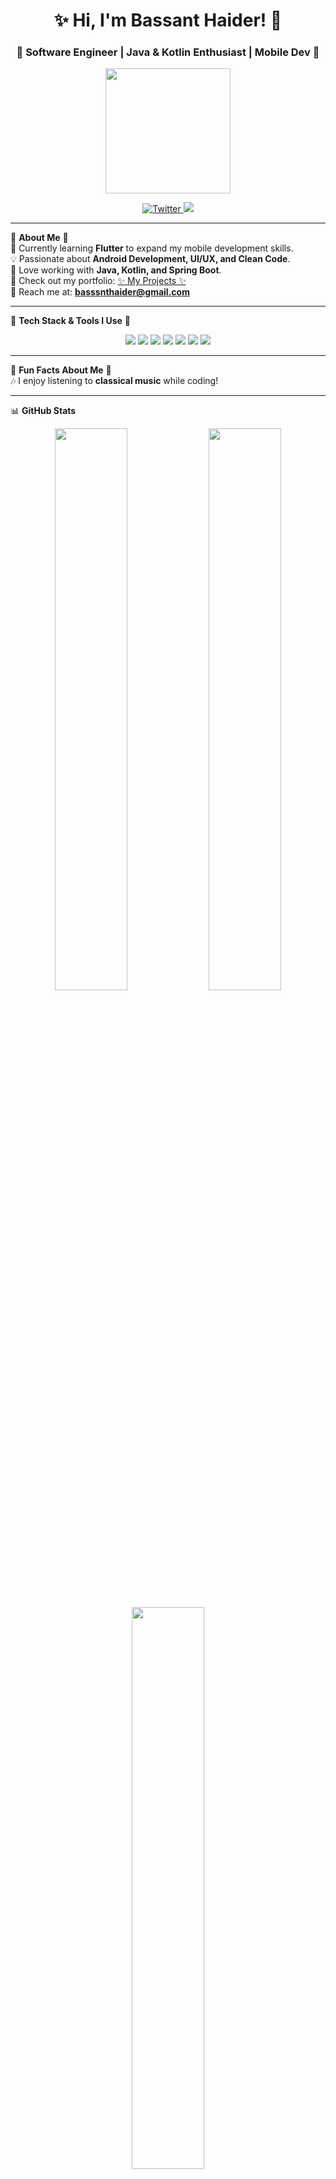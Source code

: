 <h1 align="center">✨ Hi, I'm Bassant Haider! 👋</h1>
<h3 align="center">💖 Software Engineer | Java & Kotlin Enthusiast | Mobile Dev 💖</h3>

<p align="center">
  <img src="https://media.giphy.com/media/3ov9jExd1zAoNE98mE/giphy.gif" width="200">
</p>

<p align="center">
  <a href="https://twitter.com/basanthaider" target="blank">
    <img src="https://img.shields.io/twitter/follow/basanthaider?logo=twitter&style=for-the-badge" alt="Twitter">
  </a>
  <a href="https://linkedin.com/in/bassanthaider" target="blank">
    <img src="https://img.shields.io/badge/LinkedIn-Bassant%20Haider-blue?style=for-the-badge&logo=linkedin">
  </a>
</p>

---

🌸 **About Me** 🌸  
🌱 Currently learning **Flutter** to expand my mobile development skills.  
💡 Passionate about **Android Development, UI/UX, and Clean Code**.  
🚀 Love working with **Java, Kotlin, and Spring Boot**.  
📂 Check out my portfolio: [✨ My Projects ✨](https://bassanthaider.my.canva.site/)  
📩 Reach me at: **basssnthaider@gmail.com**  

---

💖 **Tech Stack & Tools I Use** 💖  
<p align="center">
  <img src="https://img.shields.io/badge/Code-Java-blueviolet?style=for-the-badge&logo=java">
  <img src="https://img.shields.io/badge/Code-Kotlin-purple?style=for-the-badge&logo=kotlin">
  <img src="https://img.shields.io/badge/Framework-SpringBoot-green?style=for-the-badge&logo=spring">
  <img src="https://img.shields.io/badge/Database-MySQL-blue?style=for-the-badge&logo=mysql">
  <img src="https://img.shields.io/badge/Cloud-Firebase-orange?style=for-the-badge&logo=firebase">
  <img src="https://img.shields.io/badge/Tool-Docker-blue?style=for-the-badge&logo=docker">
  <img src="https://img.shields.io/badge/VersionControl-Git-pink?style=for-the-badge&logo=git">
</p>

---

🎀 **Fun Facts About Me** 🎀  
🎶 I enjoy listening to **classical music** while coding!   

---

📊 **GitHub Stats**  
<p align="center">
  <img src="https://github-readme-stats.vercel.app/api?username=basanthaider&show_icons=true&theme=rose_pine&hide_border=true" width="48%">
  <img src="https://github-readme-streak-stats.herokuapp.com/?user=basanthaider&theme=rose_pine&hide_border=true" width="48%">
</p>

<p align="center">
  <img src="https://github-readme-stats.vercel.app/api/top-langs/?username=basanthaider&layout=compact&theme=rose_pine&hide_border=true" width="48%">
</p>

---

🌸 *"Coding is like painting a picture, but with logic and passion."* 🌸  
💖 *Let's connect and create something amazing!* 💖  
